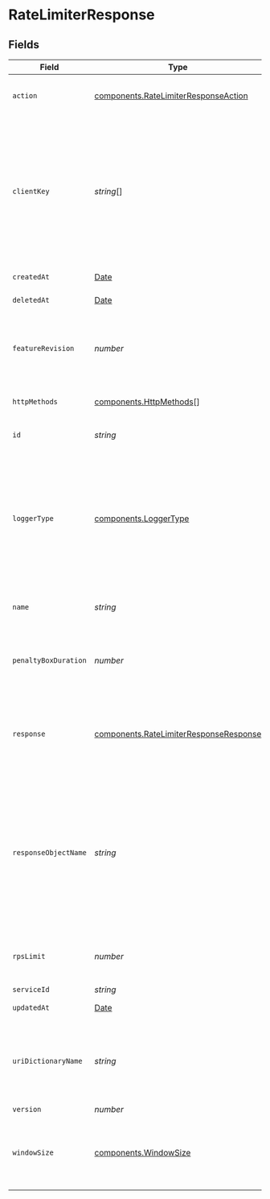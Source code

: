 # RateLimiterResponse


## Fields

| Field                                                                                                                                                                                                               | Type                                                                                                                                                                                                                | Required                                                                                                                                                                                                            | Description                                                                                                                                                                                                         | Example                                                                                                                                                                                                             |
| ------------------------------------------------------------------------------------------------------------------------------------------------------------------------------------------------------------------- | ------------------------------------------------------------------------------------------------------------------------------------------------------------------------------------------------------------------- | ------------------------------------------------------------------------------------------------------------------------------------------------------------------------------------------------------------------- | ------------------------------------------------------------------------------------------------------------------------------------------------------------------------------------------------------------------- | ------------------------------------------------------------------------------------------------------------------------------------------------------------------------------------------------------------------- |
| `action`                                                                                                                                                                                                            | [components.RateLimiterResponseAction](../../../sdk/models/components/ratelimiterresponseaction.md)                                                                                                                 | :heavy_minus_sign:                                                                                                                                                                                                  | The action to take when a rate limiter violation is detected.                                                                                                                                                       |                                                                                                                                                                                                                     |
| `clientKey`                                                                                                                                                                                                         | *string*[]                                                                                                                                                                                                          | :heavy_minus_sign:                                                                                                                                                                                                  | Array of VCL variables used to generate a counter key to identify a client. Example variables include `req.http.Fastly-Client-IP`, `req.http.User-Agent`, or a custom header like `req.http.API-Key`.               |                                                                                                                                                                                                                     |
| `createdAt`                                                                                                                                                                                                         | [Date](https://developer.mozilla.org/en-US/docs/Web/JavaScript/Reference/Global_Objects/Date)                                                                                                                       | :heavy_minus_sign:                                                                                                                                                                                                  | Date and time in ISO 8601 format.                                                                                                                                                                                   | 2020-04-09 18:14:30 +0000 UTC                                                                                                                                                                                       |
| `deletedAt`                                                                                                                                                                                                         | [Date](https://developer.mozilla.org/en-US/docs/Web/JavaScript/Reference/Global_Objects/Date)                                                                                                                       | :heavy_minus_sign:                                                                                                                                                                                                  | Date and time in ISO 8601 format.                                                                                                                                                                                   | 2020-04-09 18:14:30 +0000 UTC                                                                                                                                                                                       |
| `featureRevision`                                                                                                                                                                                                   | *number*                                                                                                                                                                                                            | :heavy_minus_sign:                                                                                                                                                                                                  | Revision number of the rate limiting feature implementation. Defaults to the most recent revision.                                                                                                                  |                                                                                                                                                                                                                     |
| `httpMethods`                                                                                                                                                                                                       | [components.HttpMethods](../../../sdk/models/components/httpmethods.md)[]                                                                                                                                           | :heavy_minus_sign:                                                                                                                                                                                                  | Array of HTTP methods to apply rate limiting to.                                                                                                                                                                    |                                                                                                                                                                                                                     |
| `id`                                                                                                                                                                                                                | *string*                                                                                                                                                                                                            | :heavy_minus_sign:                                                                                                                                                                                                  | Alphanumeric string identifying the rate limiter.                                                                                                                                                                   | s7aqgcJjqqKhwiTRMaP11                                                                                                                                                                                               |
| `loggerType`                                                                                                                                                                                                        | [components.LoggerType](../../../sdk/models/components/loggertype.md)                                                                                                                                               | :heavy_minus_sign:                                                                                                                                                                                                  | Name of the type of logging endpoint to be used when action is `log_only`. The logging endpoint type is used to determine the appropriate log format to use when emitting log entries.                              |                                                                                                                                                                                                                     |
| `name`                                                                                                                                                                                                              | *string*                                                                                                                                                                                                            | :heavy_minus_sign:                                                                                                                                                                                                  | A human readable name for the rate limiting rule.                                                                                                                                                                   |                                                                                                                                                                                                                     |
| `penaltyBoxDuration`                                                                                                                                                                                                | *number*                                                                                                                                                                                                            | :heavy_minus_sign:                                                                                                                                                                                                  | Length of time in minutes that the rate limiter is in effect after the initial violation is detected.                                                                                                               |                                                                                                                                                                                                                     |
| `response`                                                                                                                                                                                                          | [components.RateLimiterResponseResponse](../../../sdk/models/components/ratelimiterresponseresponse.md)                                                                                                             | :heavy_minus_sign:                                                                                                                                                                                                  | Custom response to be sent when the rate limit is exceeded. Required if `action` is `response`.                                                                                                                     |                                                                                                                                                                                                                     |
| `responseObjectName`                                                                                                                                                                                                | *string*                                                                                                                                                                                                            | :heavy_minus_sign:                                                                                                                                                                                                  | Name of existing response object. Required if `action` is `response_object`. Note that the rate limiter response is only updated to reflect the response object content when saving the rate limiter configuration. |                                                                                                                                                                                                                     |
| `rpsLimit`                                                                                                                                                                                                          | *number*                                                                                                                                                                                                            | :heavy_minus_sign:                                                                                                                                                                                                  | Upper limit of requests per second allowed by the rate limiter.                                                                                                                                                     |                                                                                                                                                                                                                     |
| `serviceId`                                                                                                                                                                                                         | *string*                                                                                                                                                                                                            | :heavy_minus_sign:                                                                                                                                                                                                  | N/A                                                                                                                                                                                                                 | SU1Z0isxPaozGVKXdv0eY                                                                                                                                                                                               |
| `updatedAt`                                                                                                                                                                                                         | [Date](https://developer.mozilla.org/en-US/docs/Web/JavaScript/Reference/Global_Objects/Date)                                                                                                                       | :heavy_minus_sign:                                                                                                                                                                                                  | Date and time in ISO 8601 format.                                                                                                                                                                                   | 2020-04-09 18:14:30 +0000 UTC                                                                                                                                                                                       |
| `uriDictionaryName`                                                                                                                                                                                                 | *string*                                                                                                                                                                                                            | :heavy_minus_sign:                                                                                                                                                                                                  | The name of an Edge Dictionary containing URIs as keys. If not defined or `null`, all origin URIs will be rate limited.                                                                                             |                                                                                                                                                                                                                     |
| `version`                                                                                                                                                                                                           | *number*                                                                                                                                                                                                            | :heavy_minus_sign:                                                                                                                                                                                                  | N/A                                                                                                                                                                                                                 | 1                                                                                                                                                                                                                   |
| `windowSize`                                                                                                                                                                                                        | [components.WindowSize](../../../sdk/models/components/windowsize.md)                                                                                                                                               | :heavy_minus_sign:                                                                                                                                                                                                  | Number of seconds during which the RPS limit must be exceeded in order to trigger a violation.                                                                                                                      |                                                                                                                                                                                                                     |